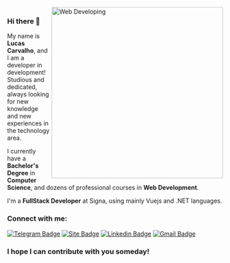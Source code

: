 <img src="https://i.imgur.com/Os6wzlC.png" min-width="400px" max-width="400px" width="400px" align="right" alt="Web Developing">

### Hi there 👋

My name is **Lucas Carvalho**, and I am a developer in development! Studious and dedicated, always looking for new knowledge and new experiences in the technology area.

I currently have a **Bachelor's Degree** in **Computer Science**, and dozens of professional courses in **Web Development**.

I'm a **FullStack Developer** at Signa, using mainly Vuejs and .NET languages.

### Connect with me:
<a href="https://t.me/lucas_hmsc" target="_blank"><img src="https://i.imgur.com/qO5kei4.png" alt="Telegram Badge" /></a>
<a href="https://lucas-hmsc.github.io/curriculo" target="_blank"><img src="https://i.imgur.com/5dJ2VGY.png" alt="Site Badge" /></a>
<a href="https://www.linkedin.com/in/dev-lucas-carvalho/" target="_blank"><img src="https://i.imgur.com/cQZE8C8.png" alt="Linkedin Badge" /></a>
<a href="mailto:lucashms.carvalho@gmail.com" target="_blank"><img src="https://i.imgur.com/wOdadgd.png" alt="Gmail Badge" /></a>

### I hope I can contribute with you someday!
